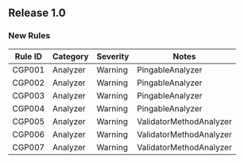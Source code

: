 ﻿## Release 1.0

### New Rules

Rule ID | Category | Severity | Notes
--------|----------|----------|-------------------------
CGP001  | Analyzer | Warning  | PingableAnalyzer
CGP002  | Analyzer | Warning  | PingableAnalyzer
CGP003  | Analyzer | Warning  | PingableAnalyzer
CGP004  | Analyzer | Warning  | PingableAnalyzer
CGP005  | Analyzer | Warning  | ValidatorMethodAnalyzer
CGP006  | Analyzer | Warning  | ValidatorMethodAnalyzer
CGP007  | Analyzer | Warning  | ValidatorMethodAnalyzer
